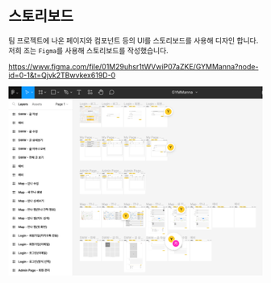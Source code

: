 # 스토리보드

팀 프로젝트에 나온 페이지와 컴포넌트 등의 UI를 스토리보드를 사용해 디자인 합니다. 저희 조는 <code>Figma</code>를 사용해 스토리보드를 작성했습니다.

https://www.figma.com/file/01M29uhsr1tWVwiP07aZKE/GYMManna?node-id=0-1&t=Qjvk2TBwvkex619D-0

![](./images/2023-03-24-15-13-40.png)
